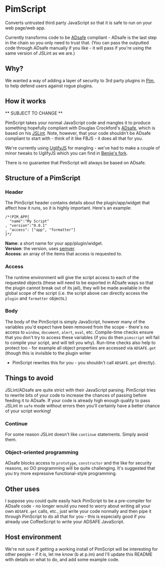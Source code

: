PimScript
=========

Converts untrusted third party JavaScript so that it is safe to run on
your web page/web app.

Currently transforms code to be [ADsafe][] compliant - ADsafe is the
last step in the chain so you only need to trust that. (You can pass the
outputted code through ADsafe manually if you like - it will pass if
you're using the same version of JSLint as we are.)

Why?
----

We wanted a way of adding a layer of security to 3rd party plugins in
[Pim][], to help defend users against rogue plugins.

How it works
------------

** SUBJECT TO CHANGE **

PimScript takes your normal JavaScript code and mangles it to produce
something hopefully compliant with Douglas Crockford's [ADsafe][], which
is based on his [JSLint][]. Note, however, that your code shouldn't be
ADsafe compliant to start with - think of it like FBJS - it does all
that for you.

We're currently using [UglifyJS][] for mangling - we've had to make a
couple of minor tweaks to UglifyJS which you can find in [Benjie's
fork][UglifyJS-Benjie].

There is no guarantee that PimScript will always be based on ADsafe.

Structure of a PimScript
------------------------

### Header

The PimScript header contains details about the plugin/app/widget that
affect how it runs, so it is highly important. Here's an example:

    /*!PIM_APP{
      "name":"My Script"
    , "version":"0.0.1"
    , "access": ["app", "formatter"]
    }*/

**Name**: a short name for your app/plugin/widget.  
**Version**: the version, uses [semver][].  
**Access**: an array of the items that access is requested to.

### Access

The runtime environment will give the script access to each of the
requested objects (these will need to be exported in ADsafe ways so that
the plugin cannot break out of its jail), they will be made available in
the global scope of the script (i.e. the script above can directly
access the `plugin` and `formatter` objects.)

### Body

The body of the PimScript is simply JavaScript, however many of the
variables you'd expect have been removed from the scope - there's no
access to `window`, `document`, `alert`, `eval`, etc. Compile-time checks ensure
that you don't try to access these variables (if you do then `pimscript`
will fail to compile your script, and will tell you why). Run-time
checks also help to protect too - for example all object properties are
accessed via `ADSAFE.get` (though this is invisible to the plugin writer
- PimScript rewrites this for you - you shouldn't call `ADSAFE.get`
  directly).

Things to avoid
---------------

JSLint/ADsafe are quite strict with their JavaScript parsing. PimScript
tries to rewrite bits of your code to increase the chances of passing
before feeding it to ADsafe. If your code is already high enough quality
to pass JSLint in `safe` mode without errors then you'll certainly have
a better chance of your script working!

### Continue
For some reason JSLint doesn't like `continue` statements. Simply avoid
them.

### Object-oriented programming

ADsafe blocks access to `prototype`, `constructor` and the like for
security reasons, so OO programming will be quite challenging. It's
suggested that you try more expressive functional-style programming.

Other uses
----------

I suppose you could quite easily hack PimScript to be a pre-compiler for
ADsafe code - no longer would you need to worry about writing all your
own `ADSAFE.get` calls, etc., just write your code normally and then
pipe it through PimScript to do all that for you - this is especially
good if you already use CoffeeScript to write your ADSAFE JavaScript.


Host environment
----------------

We're not sure if getting a working install of PimScript will be
interesting for other people - if it is, let me know (b at p.im) and
I'll update this README with details on what to do, and add some example
code.


[Pim]: https://p.im/
[ADsafe]: http://www.adsafe.org/
[JSLint]: http://www.jslint.com/
[semver]: http://semver.org/
[UglifyJS]: https://github.com/mishoo/UglifyJS
[UglifyJS-Benjie]: https://github.com/benjiegillam/UglifyJS
